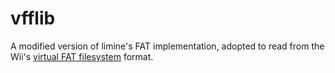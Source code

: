 # vfflib
A modified version of limine's FAT implementation, adopted to read from the Wii's [virtual FAT filesystem](https://wiibrew.org/wiki/VFF) format.